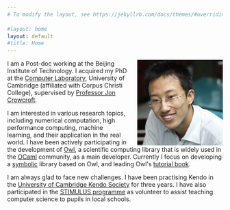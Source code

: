 ```yaml
---
# To modify the layout, see https://jekyllrb.com/docs/themes/#overriding-theme-defaults

#layout: home
layout: default
#title: Home
---
```


<img src="/images/stark.jpg" style="float:right;width:200px;margin-left:20px">

I am a Post-doc working at the Beijing Institute of Technology. I acquired my PhD at the [Computer Laboratory](https://www.cl.cam.ac.uk/), University of Cambridge (affiliated with Corpus Christi College), supervised by [Professor Jon Crowcroft](https://www.cl.cam.ac.uk/~jac22/). 

I am interested in various research topics, including numerical computation, high performance computing, machine learning, and their application in the real world. 
I have been actively participating in the development of [Owl](https://ocaml.xyz/), a scientific computing library that is widely used in the [OCaml](https://ocaml.org) community, as a main developer. Currently I focus on developing a [symbolic](https://github.com/owlbarn/owl_symbolic) library based on Owl, and leading Owl's [tutorial book](https://ocaml.xyz/book/).

I am always glad to face new challenges. I have been practising Kendo in the [University of Cambridge Kendo Society](http://kendo.soc.srcf.net/) for three years. 
I have also participated in the [STIMULUS programme](https://stimulus.maths.org/) as volunteer to assist teaching computer science to pupils in local schools.